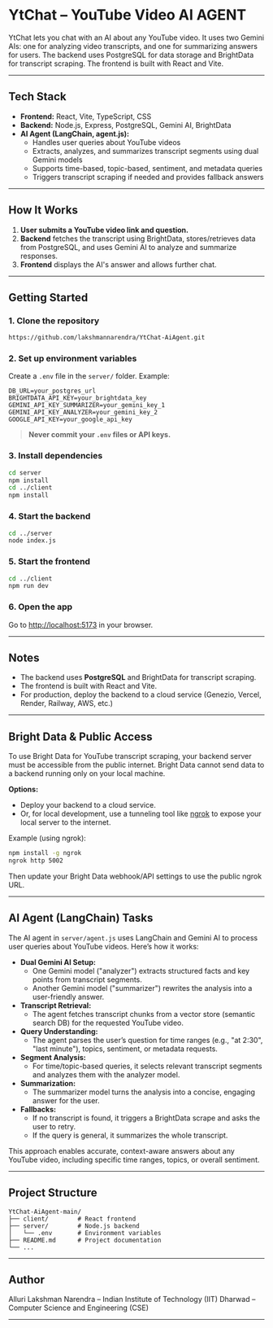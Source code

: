 # YtChat – YouTube Video AI AGENT

YtChat lets you chat with an AI about any YouTube video. It uses two Gemini AIs: one for analyzing video transcripts, and one for summarizing answers for users. The backend uses PostgreSQL for data storage and BrightData for transcript scraping. The frontend is built with React and Vite.

---

## Tech Stack

- **Frontend:** React, Vite, TypeScript, CSS
- **Backend:** Node.js, Express, PostgreSQL, Gemini AI, BrightData
- **AI Agent (LangChain, agent.js):**
  - Handles user queries about YouTube videos
  - Extracts, analyzes, and summarizes transcript segments using dual Gemini models
  - Supports time-based, topic-based, sentiment, and metadata queries
  - Triggers transcript scraping if needed and provides fallback answers


---

## How It Works

1. **User submits a YouTube video link and question.**
2. **Backend** fetches the transcript using BrightData, stores/retrieves data from PostgreSQL, and uses Gemini AI to analyze and summarize responses.
3. **Frontend** displays the AI's answer and allows further chat.

---

## Getting Started

### 1. Clone the repository

```bash
https://github.com/lakshmannarendra/YtChat-AiAgent.git


```

### 2. Set up environment variables

Create a `.env` file in the `server/` folder. Example:

```
DB_URL=your_postgres_url
BRIGHTDATA_API_KEY=your_brightdata_key
GEMINI_API_KEY_SUMMARIZER=your_gemini_key_1
GEMINI_API_KEY_ANALYZER=your_gemini_key_2
GOOGLE_API_KEY=your_google_api_key
```

> **Never commit your `.env` files or API keys.**

### 3. Install dependencies

```bash
cd server
npm install
cd ../client
npm install
```

### 4. Start the backend

```bash
cd ../server
node index.js
```

### 5. Start the frontend

```bash
cd ../client
npm run dev
```

### 6. Open the app

Go to [http://localhost:5173](http://localhost:5173) in your browser.

---

## Notes

- The backend uses **PostgreSQL** and BrightData for transcript scraping.
- The frontend is built with React and Vite.
- For production, deploy the backend to a cloud service (Genezio, Vercel, Render, Railway, AWS, etc.)

---

## Bright Data & Public Access

To use Bright Data for YouTube transcript scraping, your backend server must be accessible from the public internet. Bright Data cannot send data to a backend running only on your local machine.

**Options:**
- Deploy your backend to a cloud service.
- Or, for local development, use a tunneling tool like [ngrok](https://ngrok.com/) to expose your local server to the internet.

Example (using ngrok):

```bash
npm install -g ngrok
ngrok http 5002
```
Then update your Bright Data webhook/API settings to use the public ngrok URL.

---

## AI Agent (LangChain) Tasks

The AI agent in `server/agent.js` uses LangChain and Gemini AI to process user queries about YouTube videos. Here’s how it works:

- **Dual Gemini AI Setup:**
  - One Gemini model ("analyzer") extracts structured facts and key points from transcript segments.
  - Another Gemini model ("summarizer") rewrites the analysis into a user-friendly answer.
- **Transcript Retrieval:**
  - The agent fetches transcript chunks from a vector store (semantic search DB) for the requested YouTube video.
- **Query Understanding:**
  - The agent parses the user’s question for time ranges (e.g., "at 2:30", "last minute"), topics, sentiment, or metadata requests.
- **Segment Analysis:**
  - For time/topic-based queries, it selects relevant transcript segments and analyzes them with the analyzer model.
- **Summarization:**
  - The summarizer model turns the analysis into a concise, engaging answer for the user.
- **Fallbacks:**
  - If no transcript is found, it triggers a BrightData scrape and asks the user to retry.
  - If the query is general, it summarizes the whole transcript.

This approach enables accurate, context-aware answers about any YouTube video, including specific time ranges, topics, or overall sentiment.

---

## Project Structure

```
YtChat-AiAgent-main/
├── client/        # React frontend
├── server/        # Node.js backend
│   └── .env       # Environment variables
├── README.md      # Project documentation
└── ...
```

---

## Author

Alluri Lakshman Narendra – Indian Institute of Technology (IIT) Dharwad – Computer Science and Engineering (CSE)

---

